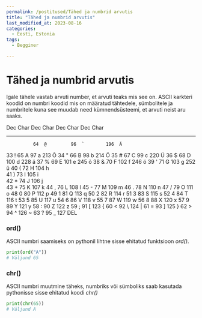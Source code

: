```yaml
---
permalink: /postitused/Tähed ja numbrid arvutis
title: "Tähed ja numbrid arvutis"
last_modified_at: 2023-08-16
categories:
  - Eesti, Estonia
tags:
  - Begginer

---
```



# Tähed ja numbrid arvutis

Igale tähele vastab arvuti number, et arvuti teaks mis see on. 
ASCII karkteri koodid on numbri koodid mis on määratud tähtedele, sümbolitele ja numbritele kuna see muudab need kümnendsüsteemi, et arvuti neist aru saaks.

Dec  Char    Dec  Char     Dec  Char     Dec  Char    
---------    ---------    ----------     ----------
              64  @         96  `        196  Ä 
33  !         65  A         97  a        213  Õ
34  "         66  B         98  b        214  Ö
35  #         67  C         99  c        220  Ü
36  $         68  D        100  d        228  ä
37  %         69  E        101  e        245  õ
38  &         70  F        102  f        246  ö
39  '         71  G        103  g        252  ü
40  (         72  H        104  h        
41  )         73  I        105  i        
42  *         74  J        106  j        
43  +         75  K        107  k
44  ,         76  L        108  l
45  -         77  M        109  m
46  .         78  N        110  n
47  /         79  O        111  o
48  0         80  P        112  p
49  1         81  Q        113  q
50  2         82  R        114  r
51  3         83  S        115  s
52  4         84  T        116  t
53  5         85  U        117  u
54  6         86  V        118  v
55  7         87  W        119  w
56  8         88  X        120  x
57  9         89  Y        121  y
58  :         90  Z        122  z
59  ;         91  [        123  {
60  <         92  \        124  |
61  =         93  ]        125  }
62  >         94  ^        126  ~
63  ?         95  _        127  DEL

### ord()

ASCII numbri saamiseks on pythonil lihtne sisse ehitatud funktsioon _ord()_.

```python
print(ord("A"))
# Väljund 65
```

### chr()

ASCII numbri muutmine täheks, numbriks või sümboliks saab kasutada pythonisse sisse ehitatud koodi _chr()_

```python
print(chr(65))
# Väljund A
```